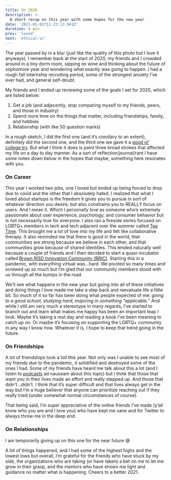 ```yaml
---
title: On 2020
description: >-
  A short recap on this year with some hopes for the new year
date: '2021-01-01T11:23:13.041Z'
duration: 4 min
prev: 'loved'
next: 'ethical-vc'
---
```


The year passed by in a blur (just like the quality of this photo but I love it anyways). I remember back at the start of 2020, my friends and I crowded around in a tiny dorm room, sipping on wine and thinking about the future of sophomore year and wondering what exactly was going to happen. I had a rough fall internship recruiting period, some of the strongest anxiety I’ve ever had, and general self-doubt.

My friends and I ended up reviewing some of the goals I set for 2020, which are listed below:

1.  Get a job (and adjacently, stop comparing myself to my friends, peers, and those in industry)
2.  Spend more time on the things that matter, including friendships, family, and hobbies
3.  Relationship (with like 50 question marks)

In a rough sketch, I did the first one (and it’s corollary to an extent), definitely did the second one, and the third one we gave it a [good ol’ college try](https://www.urbandictionary.com/define.php?term=old%20college%20try). But what I think it does is paint three broad strokes that affected my life on a day to day manner. As a sort of reflection/journal/rant I have some notes down below in the hopes that maybe, something here resonates with you.

### On Career

This year I worked two jobs, one I loved but ended up being forced to drop due to covid and the other that I absolutely hated. I realized that what I loved about startups is the freedom it gives you to pursue in sort of whatever direction you desire, but also constrains you to REALLY focus on users. And I mean it. Which I personally love as someone who’s extremely passionate about user experience, psychology, and consumer behavior but is not necessarily true for everyone. I also ran a fireside series focused on LGBTQ+ members in tech and tech adjacent over the summer called [Tea Time](http://teatime.substack.com/). This brought me a lot of love into my life and felt like collaborative therapy. It also reminded me that there is good in the world, that communities are strong because we believe in each other, and that communities grow because of shared identities. This lended naturally well because a couple of friends and I then decided to start a quasi-incubator called [Brown RISD Innovation Community (BRIC)](http://brownrisdinnovation.com/). Starting this in a pandemic, with everything virtual was...hard. We pivoted so many times and screwed up so much but I’m glad that our community members stood with us through all the bumps in the road.

We’ll see what happens in the new year but going into all of these initiatives and doing things I love made me take a step back and reevaluate life a little bit. So much of it so far has been doing what people expected of me: _going to a good school, studying hard, majoring in something “applicable.”_ And while I still am very much a stereotype in many regards, I’ve started to branch out and learn what makes me happy has been an important leap I took. Maybe it’s taking a rest day and reading a book I’ve been meaning to catch up on. Or maybe it’s focusing on supporting the LGBTQ+ community in any way I know how. Whatever it is, I hope to keep that trend going in the future.

### On Friendships

A lot of friendships took a toll this year. Not only was I unable to see most of my friends due to the pandemic, it solidified and destroyed some of the ones I had. Some of my friends have heard me talk about this a lot (and I listen to [podcasts](https://open.spotify.com/episode/3Tm3COwfgKpkEPIVHErbIu?si=t6d4-9BhRnmkFJkVc1tDJQ) ad nauseam about this topic) but I think that those that want you in their lives made an effort and really stepped up. And those that didn’t…didn’t. I think that it’s super difficult and that lives always get in the way but I’m a huge believer that anyone can prioritize reaching out if they really tried (under somewhat normal circumstances of course).

That being said, I’m super appreciative of the online friends I’ve made (y’all know who you are and I love you) who have kept me sane and for Twitter to always throw me in the deep end.

### On Relationships

I am temporarily giving up on this one for the near future 😅

A lot of things happened, and I had some of the highest highs and the lowest lows but overall, I’m grateful for the friends who have stuck by my side, the organizations who are taking (or have taken) a bet on me to let me grow in their grasp, and the mentors who have shown me light and guidance no matter what is happening. Cheers to a better 2021.
